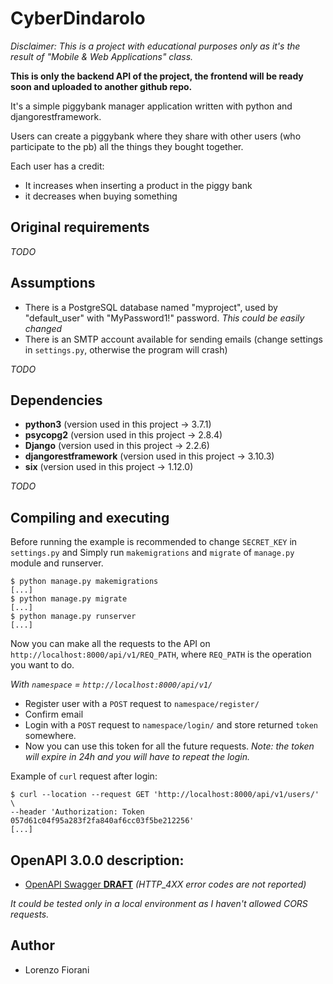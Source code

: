 # CyberDindarolo

*Disclaimer: This is a project with educational purposes only as it's the result of 
"Mobile & Web Applications" class.*

**This is only the backend API of the project, the frontend will be ready soon and uploaded to another github repo.**

It's a simple piggybank manager application written with python and djangorestframework.

Users can create a piggybank where they share with other users 
(who participate to the pb) all the things they bought together.

Each user has a credit:
- It increases when inserting a product in the piggy bank
- it decreases when buying something


## Original requirements
*TODO*

## Assumptions
- There is a PostgreSQL database named "myproject", used by "default_user" with "MyPassword1!" password.
*This could be easily changed* 
- There is an SMTP account available for sending emails (change settings in `settings.py`, 
        otherwise the program will crash)


*TODO*
## Dependencies
- **python3** (version used in this project -> 3.7.1)
- **psycopg2** (version used in this project -> 2.8.4)
- **Django** (version used in this project -> 2.2.6)
- **djangorestframework** (version used in this project -> 3.10.3)
- **six** (version used in this project -> 1.12.0)

*TODO*

## Compiling and executing
Before running the example is recommended to change `SECRET_KEY` in `settings.py` and 
Simply run `makemigrations` and `migrate` of `manage.py` module and runserver.
```console
$ python manage.py makemigrations
[...]
$ python manage.py migrate
[...]
$ python manage.py runserver
[...]
```

Now you can make all the requests to the API on `http://localhost:8000/api/v1/REQ_PATH`, where `REQ_PATH` 
is the operation you want to do.

*With `namespace` = `http://localhost:8000/api/v1/`*

- Register user with a `POST` request to `namespace/register/`
- Confirm email
- Login with a `POST` request to `namespace/login/` and store returned `token` somewhere.
- Now you can use this token for all the future requests. *Note: the token will expire in 24h and you will have
 to repeat the login.*
 
 Example of `curl` request after login:
```console
$ curl --location --request GET 'http://localhost:8000/api/v1/users/' \
--header 'Authorization: Token 057d61c04f95a283f2fa840af6cc03f5be212256'
[...]
```

## OpenAPI 3.0.0 description:

- <a href="https://petstore.swagger.io/?ul=https://raw.githubusercontent.com/lorenzodeveloper/CyberDindarolo/master/openapi-schema.yaml">OpenAPI Swagger **DRAFT**</a>
*(HTTP_4XX error codes are not reported)*

*It could be tested only in a local environment as I haven't allowed CORS requests.*

## Author
- Lorenzo Fiorani
